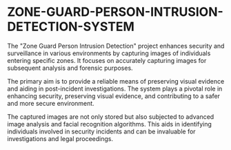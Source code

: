 # ZONE-GUARD-PERSON-INTRUSION-DETECTION-SYSTEM
The "Zone Guard Person Intrusion Detection" project enhances security and surveillance in various environments by capturing images of individuals entering specific zones. It focuses on accurately capturing images for subsequent analysis and forensic purposes.

The primary aim is to provide a reliable means of preserving visual evidence and aiding in post-incident investigations. The system plays a pivotal role in enhancing security, preserving visual evidence, and contributing to a safer and more secure environment.

The captured images are not only stored but also subjected to advanced image analysis and facial recognition algorithms. This aids in identifying individuals involved in security incidents and can be invaluable for investigations and legal proceedings.
